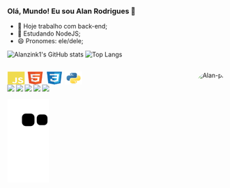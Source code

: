### Olá, Mundo! Eu sou Alan Rodrigues 👋

- 🔭 Hoje trabalho com back-end;
- 🌱 Estudando NodeJS;
- 😄 Pronomes: ele/dele;

![Alanzink1's GitHub stats](https://github-readme-stats.vercel.app/api?username=alanzink1&theme=dark)
![Top Langs](https://github-readme-stats.vercel.app/api/top-langs/?username=alanzink1&theme=dark)

<div style="display: inline_block"><br>
  <img align="center" alt="Alan-Js" height="30" width="40" src="https://raw.githubusercontent.com/devicons/devicon/master/icons/javascript/javascript-plain.svg">
  <img align="center" alt="Alan-HTML" height="30" width="40" src="https://raw.githubusercontent.com/devicons/devicon/master/icons/html5/html5-original.svg">
  <img align="center" alt="Alan-CSS" height="30" width="40" src="https://raw.githubusercontent.com/devicons/devicon/master/icons/css3/css3-original.svg">
  <img align="center" alt="Alan-Python" height="30" width="40" src="https://raw.githubusercontent.com/devicons/devicon/master/icons/python/python-original.svg">
  <img align="right" alt="Alan-pic" height="150" style="border-radius:50px;" src="https://pbs.twimg.com/profile_images/1559680350128951301/VmzXSz7f_400x400.jpg">
</div>

  <div>
  <a href="https://instagram.com/alanjrs_" target="_blank"><img src="https://img.shields.io/badge/-Instagram-%23E4405F?style=for-the-badge&logo=instagram&logoColor=white" target="_blank"></a>
<!--  	<a href="https://www.twitch.tv/rafaballerinii" target="_blank"><img src="https://img.shields.io/badge/Twitch-9146FF?style=for-the-badge&logo=twitch&logoColor=white" target="_blank"></a> -->
<!--  <a href="https://discord.gg/wagxzStdcR" target="_blank"><img src="https://img.shields.io/badge/Discord-7289DA?style=for-the-badge&logo=discord&logoColor=white" target="_blank"></a>  -->
  <a href = "mailto:alanrod37831@gmail.com"><img src="https://img.shields.io/badge/Gmail-D14836?style=for-the-badge&logo=gmail&logoColor=white" target="_blank"></a>
<!--   <a href="https://www.linkedin.com/in/rafaella-ballerini-45875016a" target="_blank"><img src="https://img.shields.io/badge/-LinkedIn-%230077B5?style=for-the-badge&logo=linkedin&logoColor=white" target="_blank"></a>  -->
  <a href = "https://contate.me/alanrodrigues"><img src="https://img.shields.io/badge/WhatsApp-25D366?style=for-the-badge&logo=whatsapp&logoColor=white" target="_blank"></a>
  <a href = "https://codepen.io/alanzink1"><img src="https://img.shields.io/badge/Codepen-000000?style=for-the-badge&logo=codepen&logoColor=white" target="_blank"></a>
  <a href = "https://twitter.com/AlanJRS1_"><img src="https://img.shields.io/badge/Twitter-1DA1F2?style=for-the-badge&logo=twitter&logoColor=white" target="_blank"></a>
  
  </div>
  
![Snake animation](https://github.com/alanzink1/alanzink1/blob/output/github-contribution-grid-snake.svg) 
 
